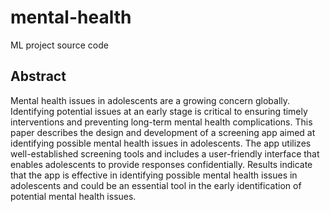 # mental-health
ML project source code

## Abstract
Mental health issues in adolescents are a growing concern globally. Identifying potential issues at an
early stage is critical to ensuring timely interventions and preventing long-term mental health complications. This paper
describes the design and development of a screening app aimed at identifying possible mental health issues in
adolescents. The app utilizes well-established screening tools and includes a user-friendly interface that enables
adolescents to provide responses confidentially. Results indicate that the app is effective in identifying possible mental
health issues in adolescents and could be an essential tool in the early identification of potential mental health issues.

